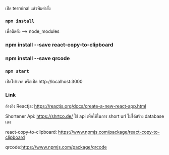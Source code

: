 
เปิด terminal แล้วพิมคำสั่ง

### `npm install`  
เพื่อติดตั่ง --> node_modules
### npm install --save react-copy-to-clipboard
###  npm install --save qrcode
### `npm start`

เปิดโปรเจค
หรือเปิด  http://localhost:3000 

### Link
อ้างอิง
Reactjs: https://reactjs.org/docs/create-a-new-react-app.html

Shortener Api: https://shrtco.de/
ใช้ api เพื่อใช้ในการ short url ไม่ได้สร้าง database เอง

react-copy-to-clipboard: https://www.npmjs.com/package/react-copy-to-clipboard

qrcode:https://www.npmjs.com/package/qrcode


